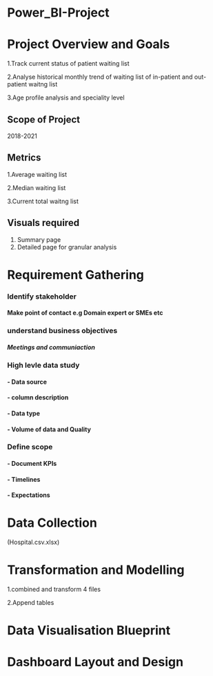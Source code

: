 # Power_BI-Project

# Project Overview and Goals

1.Track current status of patient waiting list

2.Analyse historical monthly trend of waiting list of in-patient and out-patient waitng list

3.Age profile analysis and speciality level

## Scope of Project
 2018-2021
 
## Metrics 
1.Average waiting list

2.Median waiting list

3.Current total waitng list

## Visuals required 
1. Summary page
2. Detailed page for granular analysis


# Requirement Gathering

### Identify stakeholder

#### Make point of contact e.g Domain expert or SMEs etc

### understand business objectives

##### Meetings and communiaction


### High levle data study

#### - Data source
#### - column description
#### - Data type
#### - Volume of data and Quality

### Define scope

#### - Document KPIs
#### - Timelines
#### - Expectations

# Data Collection
 (Hospital.csv.xlsx)

# Transformation and Modelling

1.combined and transform 4 files

2.Append tables

# Data Visualisation Blueprint

# Dashboard Layout and Design



